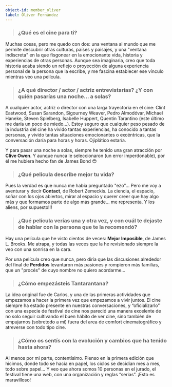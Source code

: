 ```yaml
---
object-id: member_oliver
label: Óliver Fernández
---
```


> ### ¿Qué es el cine para ti?

Muchas cosas, pero me quedo con dos: una ventana al mundo que me permite descubrir otras culturas, países y paisajes, y una "ventana indiscreta" en la que fisgonear en la emocionante vida, historia y experiencias de otras personas. Aunque sea imaginaria, creo que toda historia acaba siendo un reflejo o proyección de alguna experiencia personal de la persona que la escribe, y me fascina establecer ese vínculo mientras veo una película. 

> ### ¿A qué director / actor / actriz entrevistarías? ¿Y con quién pasarías una noche... a solas?

A cualquier actor, actriz o director con una larga trayectoria en el cine: Clint Eastwood, Susan Sarandon, Sigourney Weaver, Pedro Almodóvar, Michael Haneke, Steven Spielberg, Isabelle Huppert, Quentin Tarantino (este último me daría un poco de miedo...). Estoy seguro que cualquier peso pesado de la industria del cine ha vivido tantas experiencias, ha conocido a tantas personas, y vivido tantas situaciones emocionantes o excéntricas, que la conversación daría para horas y horas. Ojiplático estaría.

Y para pasar una noche a solas, siempre he tenido una gran atracción por **Clive Owen**. Y aunque nunca le seleccionaron (un error imperdonable), por él me hubiera hecho fan de James Bond 😍

> ### ¿Qué película describe mejor tu vida?

Pues la verdad es que nunca me había preguntado "ezo"... Pero me voy a aventurar y decir **Contact**, de Robert Zemeckis. La ciencia, el espacio, soñar con los ojos abiertos, mirar al espacio y querer creer que hay algo más y que formamos parte de algo más grande... me representa. Y los aliens, por supuesto!!!

> ### ¿Qué película verías una y otra vez, y con cuál te dejaste de hablar con la persona que te la recomendó?

Hay una película que he visto cientos de veces: **Mejor Imposible**, de James L. Brooks. Me atrapa, y todas las veces que la he revisionado siempre la veo con una sonrisa en la cara.

Por una película creo que nunca, pero diría que las discusiones alrededor del final de **Perdidos** levantaron más pasiones y rompieron más familias, que un "procés" de cuyo nombre no quiero acordarme...

> ### ¿Cómo empezásteis Tantarantana? 

La idea original fue de Carlos, y una de las primeras actividades que empezamos a hacer la primera vez que empezamos a vivir juntos. El cine siempre ha estado presente en nuestras conversaciones, y “oficializarlo” con una especie de festival de cine nos pareció una manera excelente de no solo seguir cultivando el buen hábito de ver cine, sino también de empujarnos (sobretodo a mi) fuera del area de comfort cinematográfico y atreverse con todo tipo cine.

> ### ¿Cómo os sentís con la evolución y cambios que ha tenido hasta ahora?

Al menos por mi parte, contentísimo. Pienso en la primera edición que hicimos, donde todo se hacía en papel, los ciclos se decidían mes a mes, todo sobre papel... Y veo que ahora somos 10 personas en el jurado, el festival tiene una web, con una organización y reglas “serias”. ¡Esto es maravilloso!
